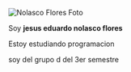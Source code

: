 ![Nolasco Flores Foto](https://github.com/JesusNolasco35/Mi-primer-repositorio-3-semestre/blob/main/yo_resized.jpg?raw=true)

Soy **jesus eduardo nolasco flores**

Estoy estudiando programacion

soy del grupo d del 3er semestre
